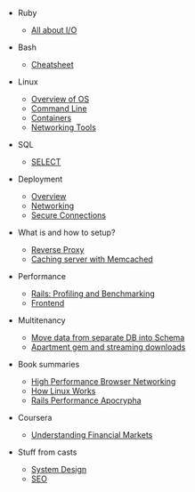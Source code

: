 - Ruby
  - [All about I/O](docs/ruby/io.md)

- Bash
  - [Cheatsheet](docs/bash/cheatsheet.md)

- Linux
  - [Overview of OS](docs/linux/overview-of-os.md)
  - [Command Line](docs/linux/command-line.md)
  - [Containers](docs/linux/containers.md)
  - [Networking Tools](docs/linux/networking.md)

- SQL

  - [SELECT](docs/sql/select.md)

- Deployment

  - [Overview](docs/deployment/birdseye.md)
  - [Networking](docs/deployment/networking.md)
  - [Secure Connections](docs/deployment/secure_connections.md)

- What is and how to setup?

  - [Reverse Proxy](docs/what_is_and_how_to/reverse_proxy.md)
  - [Caching server with Memcached](docs/what_is_and_how_to/caching_server.md)

- Performance
  - [Rails: Profiling and Benchmarking](docs/performance/rails.md)
  - [Frontend](docs/performance/frontend.md)

- Multitenancy

  - [Move data from separate DB into Schema](docs/multitenancy/db-to-schema-move.md)
  - [Apartment gem and streaming downloads](docs/multitenancy/apartment-and-streaming.md)

- Book summaries

  - [High Performance Browser Networking](docs/books/high-performance-browser-networking.md)
  - [How Linux Works](docs/books/how-linux-works.md)
  - [Rails Performance Apocrypha](docs/books/rails-performance-apocrypha.md)

- Coursera

  - [Understanding Financial Markets](docs/coursera/understanding-financial-markets.md)

- Stuff from casts

  - [System Design](docs/cast_notes/system_design.md)
  - [SEO](docs/cast_notes/seo.md)
